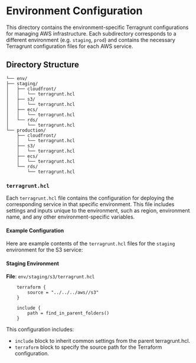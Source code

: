 # Environment Configuration

This directory contains the environment-specific Terragrunt configurations for managing AWS infrastructure. Each subdirectory corresponds to a different environment (e.g. `staging`, `prod`) and contains the necessary Terragrunt configuration files for each AWS service.

## Directory Structure

    └── env/
    ├── staging/
    │   ├── cloudfront/
    │   │   └── terragrunt.hcl
    │   ├── s3/
    │   │   └── terragrunt.hcl
    │   ├── ecs/
    │   │   └── terragrunt.hcl
    │   └── rds/
    │       └── terragrunt.hcl
    └── production/
        ├── cloudfront/
        │   └── terragrunt.hcl
        ├── s3/
        │   └── terragrunt.hcl
        ├── ecs/
        │   └── terragrunt.hcl
        └── rds/
            └── terragrunt.hcl

### `terragrunt.hcl`

Each `terragrunt.hcl` file contains the configuration for deploying the corresponding service in that specific environment. This file includes settings and inputs unique to the environment, such as region, environment name, and any other environment-specific variables.

#### Example Configuration

Here are example contents of the `terragrunt.hcl` files for the `staging` environment for the S3 service:

#### Staging Environment

**File**: `env/staging/s3/terragrunt.hcl`
```
    terraform {
        source = "../../../aws//s3"
    }
    
    include {
        path = find_in_parent_folders()
    }
```

This configuration includes:
- `include` block to inherit common settings from the parent terragrunt.hcl.
- `terraform` block to specify the source path for the Terraform configuration.